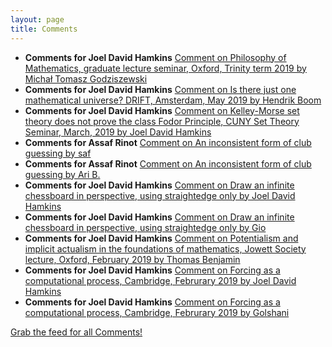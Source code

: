 ```yaml
---
layout: page
title: Comments
---
```


* **Comments for Joel David Hamkins** [Comment on Philosophy of Mathematics, graduate lecture seminar, Oxford, Trinity term 2019 by Michał Tomasz Godziszewski](http://jdh.hamkins.org/philosophy-of-mathematics-graduate-oxford-tt19/#comment-10215)
* **Comments for Joel David Hamkins** [Comment on Is there just one mathematical universe? DRIFT, Amsterdam, May 2019 by Hendrik Boom](http://jdh.hamkins.org/is-there-just-one-mathematical-universe-amsterdam-may-2019/#comment-10206)
* **Comments for Joel David Hamkins** [Comment on Kelley-Morse set theory does not prove the class Fodor Principle, CUNY Set Theory Seminar, March, 2019 by Joel David Hamkins](http://jdh.hamkins.org/kelley-morse-set-theory-does-not-prove-the-class-fodor-principle-cuny-set-theory-seminar-march-2019/#comment-10180)
* **Comments for Assaf Rinot** [Comment on An inconsistent form of club guessing by saf](http://blog.assafrinot.com/?p=845#comment-655)
* **Comments for Assaf Rinot** [Comment on An inconsistent form of club guessing by Ari B.](http://blog.assafrinot.com/?p=845#comment-654)
* **Comments for Joel David Hamkins** [Comment on Draw an infinite chessboard in perspective, using straightedge only by Joel David Hamkins](http://jdh.hamkins.org/draw-an-infinite-chessboard-in-perspective/#comment-10136)
* **Comments for Joel David Hamkins** [Comment on Draw an infinite chessboard in perspective, using straightedge only by Gio](http://jdh.hamkins.org/draw-an-infinite-chessboard-in-perspective/#comment-10135)
* **Comments for Joel David Hamkins** [Comment on Potentialism and implicit actualism in the foundations of mathematics, Jowett Society lecture, Oxford, February 2019 by Thomas Benjamin](http://jdh.hamkins.org/potentialism-and-implicit-actualism-in-the-foundations-of-mathematics-jowett-society-oxford-february-2019/#comment-10106)
* **Comments for Joel David Hamkins** [Comment on Forcing as a computational process, Cambridge, Februrary 2019 by Joel David Hamkins](http://jdh.hamkins.org/forcing-as-a-computational-process-cambridge-februrary-2019/#comment-10103)
* **Comments for Joel David Hamkins** [Comment on Forcing as a computational process, Cambridge, Februrary 2019 by Golshani](http://jdh.hamkins.org/forcing-as-a-computational-process-cambridge-februrary-2019/#comment-10102)

[Grab the feed for all Comments!](Comments.xml)
